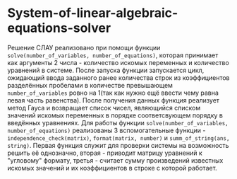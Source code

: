 # System-of-linear-algebraic-equations-solver
Решение СЛАУ реализовано при помощи функции `solve(number_of_variables, number_of_equations)`, которая принимает как аргументы 2 числа - количество искомых переменных и количество уравнений в системе. После запуска функции запускается цикл, ожидающий ввода заданного ранее количества строк из коэффициентов разделённых пробелами в количестве превышающем `number_of_variables` ровно на 1(так как нужно ещё ввести чему равна левая часть равенства). После получения данных функция реализует метод Гауса и возвращает список чисел, являющийся списком значений искомых переменных в порядке соответсвующем порядку в введённых уравнениях. Для работы функции `solve(number_of_variables, number_of_equations)` реализованы 3 вспомогательные функции - `independence_check(matrix)`, `format(matrix, number)` и `summ_of_string(ans, string)`. Первая функция служит для проверки системы на возможность решить её однозначно, вторая - приводит матрицу уравнений к "угловому" формату, третья - считает сумму произведений известных искомых значений и их коэффициентов в строке с которой работает.
